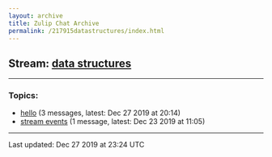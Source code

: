 ```yaml
---
layout: archive
title: Zulip Chat Archive
permalink: /217915datastructures/index.html
---
```


## Stream: [data structures](http://vishnuks.com/217915datastructures/index.html)
---

### Topics:

* [hello](47413hello.html) (3 messages, latest: Dec 27 2019 at 20:14)
* [stream events](95106streamevents.html) (1 message, latest: Dec 23 2019 at 11:05)

<hr><p>Last updated: Dec 27 2019 at 23:24 UTC</p>